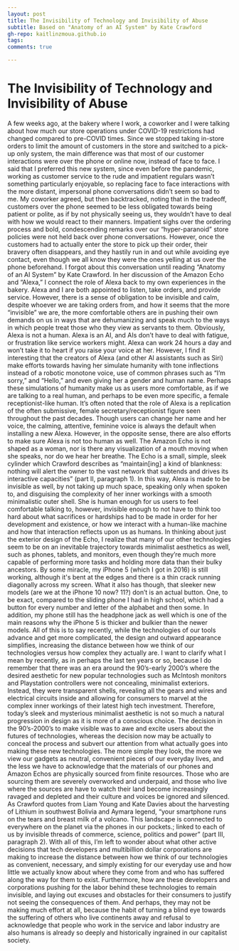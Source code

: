 ```yaml
---
layout: post
title: The Invisibility of Technology and Invisibility of Abuse
subtitle: Based on "Anatomy of an AI System" by Kate Crawford
gh-repo: kaitlinzmoua.github.io
tags: 
comments: true

---
```

# The Invisibility of Technology and Invisibility of Abuse

A few weeks ago, at the bakery where I work, a coworker and I were talking about how much our store operations under COVID-19 restrictions had changed compared to pre-COVID times. Since we stopped taking in-store orders to limit the amount of customers in the store and switched to a pick-up only system, the main difference was that most of our customer interactions were over the phone or online now, instead of face to face. I said that I preferred this new system, since even before the pandemic, working as customer service to the rude and impatient regulars wasn’t something particularly enjoyable, so replacing face to face interactions with the more distant, impersonal phone conversations didn’t seem so bad to me. My coworker agreed, but then backtracked, noting that in the tradeoff, customers over the phone seemed to be less obligated towards being patient or polite, as if by not physically seeing us, they wouldn’t have to deal with how we would react to their manners. Impatient sighs over the ordering process and bold, condescending remarks over our “hyper-paranoid” store policies were not held back over phone conversations. However, once the customers had to actually enter the store to pick up their order, their bravery often disappears, and they hastily run in and out while avoiding eye contact, even though we all know they were the ones yelling at us over the phone beforehand. 
	I forgot about this conversation until reading “Anatomy of an AI System” by Kate Crawford. In her discussion of the Amazon Echo and “Alexa,” I connect the role of Alexa back to my own experiences in the bakery. Alexa and I are both appointed to listen, take orders, and provide service. However, there is a sense of obligation to be invisible and calm, despite whoever we are taking orders from, and how it seems that the more “invisible” we are, the more comfortable others are in pushing their own demands on us in ways that are dehumanizing and speak much to the ways in which people treat those who they view as servants to them.
	Obviously, Alexa is not a human. Alexa is an AI, and AIs don’t have to deal with fatigue, or frustration like service workers might. Alexa can work 24 hours a day and won’t take it to heart if you raise your voice at her. However, I find it interesting that the creators of Alexa (and other AI assistants such as Siri) make efforts towards having her simulate humanity with tone inflections instead of a robotic monotone voice, use of common phrases such as “I’m sorry,” and “Hello,” and even giving her a gender and human name. Perhaps these simulations of humanity make us as users more comfortable, as if we are talking to a real human, and perhaps to be even more specific, a female receptionist-like human. It’s often noted that the role of Alexa is a replication of the often submissive, female secretary/receptionist figure seen throughout the past decades. Though users can change her name and her voice, the calming, attentive, feminine voice is always the default when installing a new Alexa. 
	However, in the opposite sense, there are also efforts to make sure Alexa is not too human as well. The Amazon Echo is not shaped as a woman, nor is there any visualization of a mouth moving when she speaks, nor do we hear her breathe. The Echo is a small, simple, sleek cylinder which Crawford describes as “maintain[ing] a kind of blankness: nothing will alert the owner to the vast network that subtends and drives its interactive capacities” (part II, paragraph 1). In this way, Alexa is made to be invisible as well, by not taking up much space, speaking only when spoken to, and disguising the complexity of her inner workings with a smooth minimalistic outer shell. She is human enough for us users to feel comfortable talking to, however, invisible enough to not have to think too hard about what sacrifices or hardships had to be made in order for her development and existence, or how we interact with a human-like machine and how that interaction reflects upon us as humans. 
	In thinking about just the exterior design of the Echo, I realize that many of our other technologies seem to be on an inevitable trajectory towards minimalist aesthetics as well, such as phones, tablets, and monitors, even though they’re much more capable of performing more tasks and holding more data than their bulky ancestors. By some miracle, my iPhone 5 (which I got in 2016) is still working, although it's bent at the edges and there is a thin crack running diagonally across my screen. What it also has though, that sleeker new models (are we at the iPhone 10 now? 11?) don’t is an actual button. One, to be exact, compared to the sliding phone I had in high school, which had a button for every number and letter of the alphabet and then some. In addition, my phone still has the headphone jack as well which is one of the main reasons why the iPhone 5 is thicker and bulkier than the newer models. All of this is to say recently, while the technologies of our tools advance and get more complicated, the design and outward appearance simplifies, increasing the distance between how we think of our technologies versus how complex they actually are. 
	I want to clarify what I mean by recently, as in perhaps the last ten years or so, because I do remember that there was an era around the 90’s-early 2000’s where the desired aesthetic for new popular technologies such as McIntosh monitors and Playstation controllers were not concealing, minimalist exteriors. Instead, they were transparent shells, revealing all the gears and wires and electrical circuits inside and allowing for consumers to marvel at the complex inner workings of their latest high tech investment. Therefore, today’s sleek and mysterious minimalist aesthetic is not so much a natural progression in design as it is more of a conscious choice. The decision in the 90’s-2000’s to make visible was to awe and excite users about the futures of technologies, whereas the decision now may be actually to conceal the process and subvert our attention from what actually goes into making these new technologies.
The more simple they look, the more we view our gadgets as neutral, convenient pieces of our everyday lives, and the less we have to acknowledge that the materials of our phones and Amazon Echos are physically sourced from finite resources. Those who are sourcing them are severely overworked and underpaid, and those who live where the sources are have to watch their land become increasingly ravaged and depleted and their culture and voices be ignored and silenced. As Crawford quotes from Liam Young and Kate Davies about the harvesting of Lithium in southwest Bolivia and Aymara legend, “your smartphone runs on the tears and breast milk of a volcano. This landscape is connected to everywhere on the planet via the phones in our pockets.; linked to each of us by invisible threads of commerce, science, politics and power” (part III, paragraph 2).
With all of this, I’m left to wonder about what other active decisions that tech developers and multibillion dollar corporations are making to increase the distance between how we think of our technologies as convenient, necessary, and simply existing for our everyday use and how little we actually know about where they come from and who has suffered along the way for them to exist. Furthermore, how are these developers and corporations pushing for the labor behind these technologies to remain invisible, and laying out excuses and obstacles for their consumers to justify not seeing the consequences of them. And perhaps, they may not be making much effort at all, because the habit of turning a blind eye towards the suffering of others who live continents away and refusal to acknowledge that people who work in the service and labor industry are also humans is already so deeply and historically ingrained in our capitalist society. 
